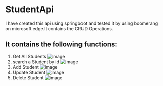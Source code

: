 # StudentApi
I have created this api using springboot and tested it by using boomerang on microsoft edge.It contains the CRUD Operations.

## It contains the following functions:
1. Get All Students
  ![image](https://github.com/Mangesh-929/StudentApi/assets/122014047/abbd67ee-a1df-429b-bb3c-5a7cf518b419)
2. search a Student by id
  ![image](https://github.com/Mangesh-929/StudentApi/assets/122014047/f16e09e3-5179-4ee3-8f52-93a8a173c736)
3. Add Student
  ![image](https://github.com/Mangesh-929/StudentApi/assets/122014047/eaa453d0-20e7-4108-ba1a-8c2f437001d7)
4. Update Student
  ![image](https://github.com/Mangesh-929/StudentApi/assets/122014047/a6cf6146-4a5f-487c-bd4c-fe8ef6a647c0)
5. Delete Student
  ![image](https://github.com/Mangesh-929/StudentApi/assets/122014047/fde29374-3dfc-4fe3-a7f2-af623e9808e7)


